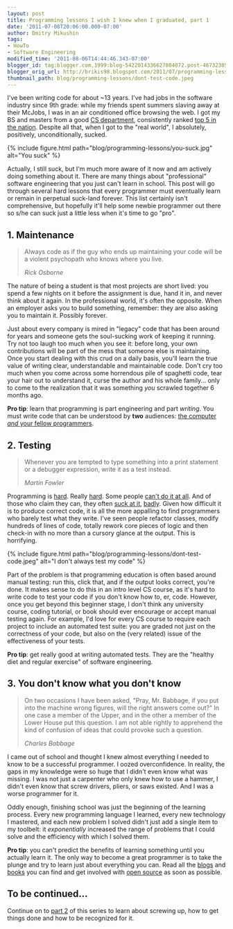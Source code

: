 ```yaml
---
layout: post
title: Programming lessons I wish I knew when I graduated, part 1
date: '2011-07-08T20:06:00.000-07:00'
author: Dmitry Mikushin
tags:
- HowTo
- Software Engineering
modified_time: '2011-08-06T14:44:46.343-07:00'
blogger_id: tag:blogger.com,1999:blog-5422014336627804072.post-4673230584667905173
blogger_orig_url: http://brikis98.blogspot.com/2011/07/programming-lessons-i-wish-i-knew-when.html
thumbnail_path: blog/programming-lessons/dont-test-code.jpeg
---
```


I've been writing code for about ~13 years. I've had jobs in the software industry since 
9th grade: while my friends spent summers slaving away at their McJobs, I was 
in an air conditioned office browsing the web. I got my BS and masters from a 
good [CS department](http://www.cs.cornell.edu/), consistently ranked [top 5 
in the 
nation](http://grad-schools.usnews.rankingsandreviews.com/best-graduate-schools/top-science-schools/computer-science-rankings). 
Despite all that, when I got to the "real world", I absolutely, positively, 
unconditionally, sucked. 

{% include figure.html path="blog/programming-lessons/you-suck.jpg" alt="You suck" %}

Actually, I still suck, but I'm much more aware of it now and am actively doing 
something about it. There are many things about "professional" software engineering that you just can't learn in 
school. This post will go through several hard lessons that every programmer 
must eventually learn or remain in perpetual suck-land forever. This list 
certainly isn't comprehensive, but hopefully it'll help some newbie programmer 
out there so s/he can suck just a little less when it's time to go "pro".

## 1. Maintenance

<blockquote>
  <p>
    Always code as if the guy who ends up maintaining your code will be a violent 
    psychopath who knows where you live.
  </p>
  <cite>Rick Osborne</cite>
</blockquote>

The nature of being a student is that most projects are short lived: you spend 
a few nights on it before the assignment is due, hand it in, and never think 
about it again. In the professional world, it's often the opposite. 
When an employer asks you to build something, remember: they are also asking 
you to maintain it. Possibly forever.

Just about every company is mired in "legacy" code that has been around for years and 
someone gets the soul-sucking work of keeping it running. Try not too laugh 
too much when you see it: before long, your own contributions will be part of 
the mess that someone else is maintaining. Once you start dealing with this 
crud on a daily basis, you'll learn the true value of writing clear, 
understandable and maintainable code.  Don't cry too much when you come across 
some horrendous pile of spaghetti code, tear your hair out to understand it, 
curse the author and his whole family... only to come to the realization that 
it was something *you* scrawled together 6 months ago.

**Pro tip**: learn that programming is part engineering and part *writing*. You must 
write code that can be understood by **two** audiences: [the computer *and* 
your fellow 
programmers](http://www.codinghorror.com/blog/2008/11/coding-its-just-writing.html). 

## 2. Testing

<blockquote>
  <p>
    Whenever you are tempted to type something into a print statement or 
    a debugger expression, write it as a test instead.
  </p>
  <cite>Martin Fowler</cite> 
</blockquote>

Programming is [hard](http://msmvps.com/blogs/jon_skeet/archive/2009/01/29/programming-is-hard.aspx). 
Really [hard](http://www.bricklin.com/wontprogram.htm). Some people [can't do 
it at all](http://t.co/DFc6NeF). And of those who claim they can, they often 
[suck at it](http://www.iovene.com/56/), 
[badly](http://www.codinghorror.com/blog/2007/02/why-cant-programmers-program.html). 
Given how difficult it is to produce correct code, it is all the more 
appalling to find programmers who barely test what they write. I've seen 
people refactor classes, modify hundreds of lines of code, totally rework core 
pieces of logic and then check-in with no more than a cursory glance at the 
output. This is horrifying. 

{% include figure.html path="blog/programming-lessons/dont-test-code.jpeg" alt="I don't always test my code" %}

Part of the problem is that programming education is often based around manual testing: 
run this, click that, and if the output looks correct, you're done. It makes 
sense to do this in an intro level CS course, as it's hard to write code to 
test your code if you don't know how to, er, code. However, once you get 
beyond this beginner stage, I don't think any university course, coding 
tutorial, or book should ever encourage or accept manual testing again. For 
example, I'd love for every CS course to require each project to include an 
automated test suite: you are graded not just on the correctness of your code, 
but also on the (very related) issue of the effectiveness of your tests.

**Pro tip**: get really good at writing automated tests. They are the "healthy diet and 
regular exercise" of software engineering. 

## 3. You don't know what you don't know

<blockquote>
  <p>
    On two occasions I have been asked, "Pray, Mr. Babbage, if you put into the 
    machine wrong figures, will the right answers come out?" In one case a member 
    of the Upper, and in the other a member of the Lower House put this question. 
    I am not able rightly to apprehend the kind of confusion of ideas that could 
    provoke such a question.
  </p>
  <cite>Charles Babbage</cite>
</blockquote>

I came out of school and thought I knew almost everything I needed to know to be a 
successful programmer. I oozed overconfidence. In reality, the gaps in my 
knowledge were so huge that I didn't even know what was missing. I was not 
just a carpenter who only knew how to use a hammer, I didn't even know that 
screw drivers, pliers, or saws existed. And I was a worse programmer for 
it.

Oddly enough, finishing school was just the beginning of the learning process. Every 
new programming language I learned, every new technology I mastered, and each 
new problem I solved didn't just add a single item to my toolbelt: it 
*exponentially* increased the range of problems that I could solve and the 
efficiency with which I solved them. 

**Pro tip**: you can't predict the benefits of learning something until you actually 
learn it. The only way to become a great programmer is to take the plunge and 
try to learn just about everything you can. Read all the 
[blogs](http://programmers.stackexchange.com/questions/67/can-you-recommend-some-good-programming-blogs) 
and 
[books](http://stackoverflow.com/questions/1711/what-is-the-single-most-influential-book-every-programmer-should-read) 
you can find and get involved with [open 
source](https://www.ybrikman.com/writing/2011/04/14/open-source/) as soon as 
possible. 

## To be continued...

Continue on to 
[part 2](https://www.ybrikman.com/writing/2011/07/09/programming-lessons-i-wish-i-knew-when_09/) 
of this series to learn about screwing up, how to get things done and how to 
be recognized for it.
